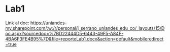 # Lab1
Link al doc: https://uniandes-my.sharepoint.com/:w:/r/personal/j_serrano_uniandes_edu_co/_layouts/15/Doc.aspx?sourcedoc=%7BD22444D5-6443-49F5-A84F-4BA6F3FE4B95%7D&file=reporteLab1.docx&action=default&mobileredirect=true